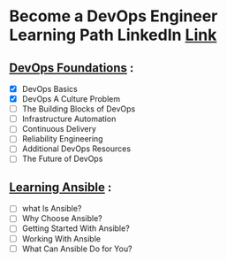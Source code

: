 # Become a DevOps Engineer Learning Path LinkedIn [Link](https://www.linkedin.com/learning/paths/become-a-devops-engineer)


## [DevOps Foundations](https://www.linkedin.com/learning/devops-foundations) :
- [x] DevOps Basics
- [x] DevOps A Culture Problem
- [ ] The Building Blocks of DevOps
- [ ] Infrastructure Automation
- [ ] Continuous Delivery
- [ ] Reliability Engineering
- [ ] Additional DevOps Resources
- [ ] The Future of DevOps

## [Learning Ansible](https://www.linkedin.com/learning/learning-ansible-2020?) :
- [ ] what Is Ansible?
- [ ] Why Choose Ansible?
- [ ] Getting Started With Ansible?
- [ ] Working With Ansible
- [ ] What Can Ansible Do for You?
